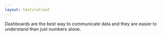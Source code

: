 ```yaml
---
layout: text/callout
---
```


Dashboards are the best way to communicate data and they are easier to understand than just numbers alone. 
